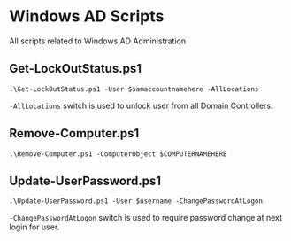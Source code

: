 # Windows AD Scripts
All scripts related to Windows AD Administration

## Get-LockOutStatus.ps1
`.\Get-LockOutStatus.ps1 -User $samaccountnamehere -AllLocations`

`-AllLocations` switch is used to unlock user from all Domain Controllers.

## Remove-Computer.ps1
`.\Remove-Computer.ps1 -ComputerObject $COMPUTERNAMEHERE`

## Update-UserPassword.ps1
`.\Update-UserPassword.ps1 -User $username -ChangePasswordAtLogon`

`-ChangePasswordAtLogon` switch is used to require password change at next login for user.
